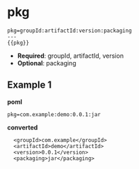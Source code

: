 # pkg
```
pkg=groupId:artifactId:version:packaging
---
{{pkg}}
```

- **Required**: groupId, artifactId, version
- **Optional**: packaging


## Example 1
**poml**
```
pkg=com.example:demo:0.0.1:jar
```

**converted**
```
  <groupId>com.example</groupId>
  <artifactId>demo</artifactId>
  <version>0.0.1</version>
  <packaging>jar</packaging>
```
